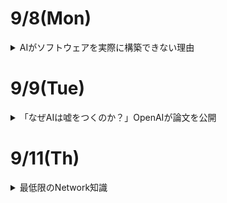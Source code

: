 # 9/8(Mon)

<details><summary>AIがソフトウェアを実際に構築できない理由</summary>

ChatGPTなど多くのLLMが人間並みのコーディング能力を持つようになったというベンチマーク結果が多数登場しており、ソフトウェア開発においてAIが活用される潮流が生じつつある。ところが、コードエディタ「[Zed](https://zed.dev/)」の開発チームの一員であるコンラッド・アーウィン氏は、「LLMはソフトウェアを実際に構築することはできない」として、その理由を説明している。

Why LLMs Can't Really Build Software-Zed's Blog  
https://zed.dev/blog/why-llms-cant-build-software  

https://zed.dev/blog/why-llms-cant-build-software<img width="560" height="350" alt="image" src="https://github.com/user-attachments/assets/b5ca7e4e-cd54-4a10-b187-26ce979ef2f1" />  

アーウィン氏が長年人間のソフトウェアエンジニアの仕事を見ている中で気づいたのは、人間が常に(メンタルモデル)[https://ja.wikipedia.org/wiki/メンタルモデル]を構築するというものであった。メンタルモデルとは、頭の中で行動をイメージするようなもので、有能な人間は大抵の場合以下の動作を繰り返していたとのこと。

- 要件のメンタルモデルを構築する
- その要件を満たすコードを書く
- コードが実際に何をしているかのメンタルモデルを構築する
- 違いを特定し、コードまたは要件を更新する

アーウィン氏は「有能なソフトウェアエンジニアの特筆すべき点は、明確なメンタルモデルを構築し維持する能力である。一方でLLMは違う。LLMはコードを書くのが非常に上手で、問題点を特定して修正する際のコードの更新もある程度は可能である。実際のソフトウェアエンジニアがやるようなこと、コードを読む、テストを実行する、ログを追加するなどもできる。しかし、彼らができないのは、明確なメンタルモデルを維持することである。」と指摘。  
アーウィン氏の肌感覚では「LLMは無限に混乱するもので、自分が書いたコードが実際に機能すると仮定し、テストが失敗すると、コードを修正するべきかテストを修正するべきか推測するしかなく、インライしてすべてを削除して最初からやり直す」という印象があり、ここが人間と大きく違い、与えられた文脈を見直して問題点を導き出すような処理ができないと主張している。  
ソーシャルサイトのHacker Newsでは、「人間は一歩引いて全体を俯瞰しつつ問題の根本原因を特定することができる」と補足されていた。  
アーウィン氏は「人間のソフトウェアエンジニアは作業は進める中でテストを実施する。テストが失敗すると、メンタルモデルを確認してコードを修正するかテストを修正するか、または決定を下す前に追加のデータを集めるかを判断できる。イライラすると、話し合いを通じて助けを求めることができる。そして、時々全てを削除して最初からやり直すこともあるが、その際は問題の理解がより明確になる」と人間の特徴を分析。  

一方、AIには以下のような欠点があるとしている。  

- モデルは欠落した文脈を見つけるのが苦手
- 新しく入力された情報ほど正しいと錯覚しがち
- 誤った情報を事実として主張する幻覚に陥る



アーウィン氏は「要件が明確で、問題が単純であれば、一度で完了できる。ところが、より複雑なタスクでLLMは文脈を正確に維持できず、解決策を提示するための反復作業に取り組めない」とまとめている。

</details>

# 9/9(Tue)

<details><summary>「なぜAIは嘘をつくのか？」OpenAIが論文を公開</summary>

OpenAIは９月５日、言語モデルで発生するハルシネーションのげんいんについて研究結果を公開した。同社では、言語モデルで用いられる事前学習やベンチマークの手法に原因があるとしている。  

ハルシネーションは、言語モデルが生成する回答のうち、もっともらしく見えるが実際には誤っているものを指す。言語モデルの開発における重要な問題で、発生を抑えるための改良が進められている。同社では今回の研究を通じて、ハル氏ネーションが発生する要因として、事前学習の仕組みと、ベンチマークテストの評価手法をあげた。

言語モデルでは、膨大なテキストから次に続く単語を予想するプロセスを通じて事前学習を進めていく。この際、各テキストに正誤のようなラベルはなく、文脈的に正しいかを認識している。このとき、単語のつづりなど一貫したパターンのあるものは学習とともにエラーが発生しなくなるが、論文のタイトルや人の誕生日など、出現頻度の低い任意の情報は予測ができない。これがハルシネーションの原因となる。  

また、標準的なベンチマークテストではAIモデルの性能を正解率の高さで評価することが多い。しかしこの場合、AIモデルが分からないことを「分からない」と答えると評価されないが、推測でそれっぽく答えるとたまたま正解してしまうことがある（誤った場合はハルシネーションになる）。その結果、正直に分からないと答えるより、当てずっぽうで答えるモデルの方がスコアが優位になってしまう現象が起きるという。  

同社では、ハルシネーションの抑制にはAIモデルが「分からない」と答えることが有効だと説明。ハルシネーションの評価手法を新たに導入するだけでは不十分であり、推測での回答を抑制するよう既存のベンチマークを再設計する必要があると指摘した。また、自社のモデルにおいてもハルシネーションの発生率を抑えるために尽力しているとアピール。

</details>

# 9/11(Th)

<details><summary>最低限のNetwork知識</summary>

# ネットワークモデルのoverview
コンピューターのネットワークはコンピュータ同士プロトコルという決まり事に沿って通信を行うことで意思疎通を図っている。このプロトコルは多数あり、類似したものを同じ階層に分けてモデル化し考えるのが一般的である。例えば、以下の図はOSIモデルと呼ばれる７層に分かれたプロトコル。  

- アプリケーション層
プログラマーが意識する部分（HTTP,DNS等）

- プレゼンテーション層
データの表現形式。テキストファイルをASCIIコードのファイルへ変換とか

- セッション層
通信プログラム間の通信の開始から終了までの手順

- トランスポート層
エンド間の通信制御（TCP,UDP等）

- ネットワーク層
通信相手への最適な経路を決定（IP,ICMP等）

- データリンク層
隣接するデバイス同士の通信（Ethernet等）

- 物理層
物理層な接続。1,0のビット情報を取り扱う

<img width="560" height="500" alt="image" src="https://github.com/user-attachments/assets/7576fc96-e6c5-432b-b437-db458f117d4b" />  


プロトコルはすでに定められているが、そのプロトコルがどの層に所属するのかは恣意的に決めることができる。よって上記の７層モデルが絶対ではなくTCPモデルでは４層で定義されていたり、[tenenbaum本](https://www.amazon.com/Computer-Networks-5th-Andrew-Tanenbaum/dp/0132126958)では５層モデルで説明が進められている。  

# データリンク層とARP
誤解を恐れずにいうと同じLANケーブルで繋がっているコンピュータ同士は直接通信することができる。通信は物理層で行われる0,1の激しいやりとりによって、一塊の情報を通信相手に送っている。送りたい情報が膨大だったり、複数ある場合は分割して分割された塊を相手側でガッチャンコすることで情報を復元させる。この一個の塊のことをフレームと呼ぶ。ざっくりとした図は以下のようになる。  
<img width="1282" height="148" alt="image" src="https://github.com/user-attachments/assets/8b61ba95-292b-4847-9700-2dd4d875d373" />

Payloadには基本的にパケットが入っていると考えればよく、Headerには送信先のMACアドレスと送信元のMACアドレスが記載されている。MACアドレスとはMedia Access Controlアドレスの略で製造メーカー他から各コンピュータに一意に振られている。（だが、VMを立ち上げたりすると仮想的に作ることもできたり、厳密には一意ではない。）このアドレスをもとにフレームは通信相手のコンピュータを探すことになる。  
ここで湧いてくる疑問。  

- どうやって相手のMACアドレスを知る？
普通プログラマー
</details>
